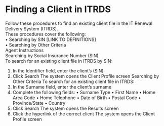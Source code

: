 # Finding a Client in ITRDS     

Follow these procedures to find an existing client file in the IT Renewal Delivery System (ITRDS).       
These procedures cover the following:      
•	Searching by SIN [LINK TO DEFINITIONS]    
•	Searching by Other Criteria     
Agent Instructions       
Searching by Social Insurance Number (SIN)  
To search for an existing client file in ITRDS by SIN:
1.	In the Identifier field, enter the client’s (SIN) 
2.	Click Search
The system opens the Client Profile screen 
Searching by Other Criteria
To search for an existing client file in ITRDS:
1.	In the Surname field, enter the client’s surname
2.	Complete the following fields:
•	Surname Type
•	First Name
•	Home Area Code
•	Home Telephone
•	Date of Birth
•	Postal Code
•	Province/State
•	Country
3.	Click Search
The system opens the Results screen
4.	Click the hyperlink of the correct client
The system opens the Client Profile screen